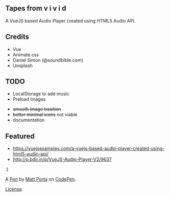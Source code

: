 Tapes from v i v i d
--------------------
A VueJS based Audio Player created using HTML5 Audio API.

## Credits

 - Vue
 - Animate.css
 - Daniel Simon (@soundbible.com)
 - Unsplash


## TODO

- LocalStorage to add music
- Preload Images
* ~~smooth image trasition~~
* ~~better minimal icons~~ not viable
* documentation

## Featured

* https://vuejsexamples.com/a-vuejs-based-audio-player-created-using-html5-audio-api/
* http://p.bdir.in/p/VueJS-Audio-Player-V2/9637

:)

A [Pen](https://codepen.io/matt-porta/pen/OJMzwWX) by [Matt Porta](https://codepen.io/matt-porta) on [CodePen](https://codepen.io).

[License](https://codepen.io/matt-porta/pen/OJMzwWX/license).